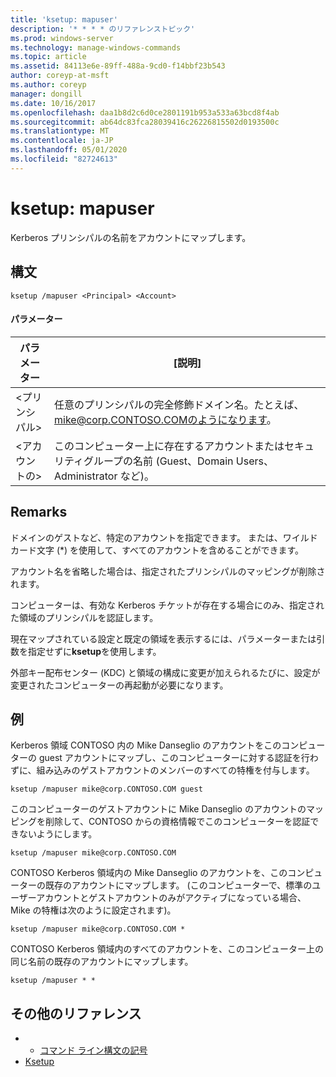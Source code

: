 ```yaml
---
title: 'ksetup: mapuser'
description: '* * * * のリファレンストピック'
ms.prod: windows-server
ms.technology: manage-windows-commands
ms.topic: article
ms.assetid: 84113e6e-89ff-488a-9cd0-f14bbf23b543
author: coreyp-at-msft
ms.author: coreyp
manager: dongill
ms.date: 10/16/2017
ms.openlocfilehash: daa1b8d2c6d0ce2801191b953a533a63bcd8f4ab
ms.sourcegitcommit: ab64dc83fca28039416c26226815502d0193500c
ms.translationtype: MT
ms.contentlocale: ja-JP
ms.lasthandoff: 05/01/2020
ms.locfileid: "82724613"
---
```

# <a name="ksetupmapuser"></a>ksetup: mapuser



Kerberos プリンシパルの名前をアカウントにマップします。

## <a name="syntax"></a>構文

```
ksetup /mapuser <Principal> <Account>
```

#### <a name="parameters"></a>パラメーター

|  パラメーター   |                                                   [説明]                                                   |
|--------------|-----------------------------------------------------------------------------------------------------------------|
| \<プリンシパル> |              任意のプリンシパルの完全修飾ドメイン名。たとえば、 mike@corp.CONTOSO.COMのようになります。              |
|  \<アカウントの>  | このコンピューター上に存在するアカウントまたはセキュリティグループの名前 (Guest、Domain Users、Administrator など)。 |

## <a name="remarks"></a>Remarks

ドメインのゲストなど、特定のアカウントを指定できます。 または、ワイルドカード文字 (*) を使用して、すべてのアカウントを含めることができます。

アカウント名を省略した場合は、指定されたプリンシパルのマッピングが削除されます。

コンピューターは、有効な Kerberos チケットが存在する場合にのみ、指定された領域のプリンシパルを認証します。

現在マップされている設定と既定の領域を表示するには、パラメーターまたは引数を指定せずに**ksetup**を使用します。

外部キー配布センター (KDC) と領域の構成に変更が加えられるたびに、設定が変更されたコンピューターの再起動が必要になります。

## <a name="examples"></a>例

Kerberos 領域 CONTOSO 内の Mike Danseglio のアカウントをこのコンピューターの guest アカウントにマップし、このコンピューターに対する認証を行わずに、組み込みのゲストアカウントのメンバーのすべての特権を付与します。
```
ksetup /mapuser mike@corp.CONTOSO.COM guest
```
このコンピューターのゲストアカウントに Mike Danseglio のアカウントのマッピングを削除して、CONTOSO からの資格情報でこのコンピューターを認証できないようにします。
```
ksetup /mapuser mike@corp.CONTOSO.COM 
```
CONTOSO Kerberos 領域内の Mike Danseglio のアカウントを、このコンピューターの既存のアカウントにマップします。 (このコンピューターで、標準のユーザーアカウントとゲストアカウントのみがアクティブになっている場合、Mike の特権は次のように設定されます)。
```
ksetup /mapuser mike@corp.CONTOSO.COM *
```
CONTOSO Kerberos 領域内のすべてのアカウントを、このコンピューター上の同じ名前の既存のアカウントにマップします。
```
ksetup /mapuser * *
```

## <a name="additional-references"></a>その他のリファレンス

-   - [コマンド ライン構文の記号](command-line-syntax-key.md)
-   [Ksetup](ksetup.md)